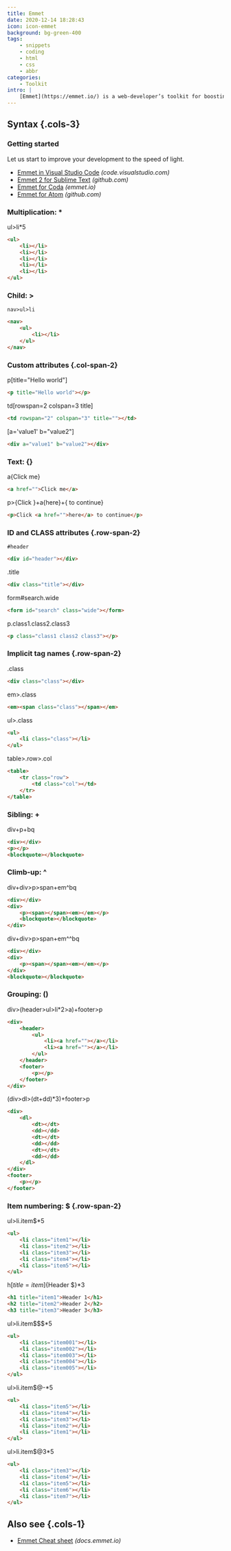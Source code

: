 ```yaml
---
title: Emmet
date: 2020-12-14 18:28:43
icon: icon-emmet
background: bg-green-400
tags:
    - snippets
    - coding
    - html
    - css
    - abbr
categories:
    - Toolkit
intro: |
    [Emmet](https://emmet.io/) is a web-developer’s toolkit for boosting HTML & CSS code writing, which allows you to write large HTML code blocks at speed of light using well-known CSS selectors.
---
```



Syntax {.cols-3}
---------------


### Getting started

Let us start to improve your development to the speed of light.

- [Emmet in Visual Studio Code](https://code.visualstudio.com/docs/editor/emmet) _(code.visualstudio.com)_
- [Emmet 2 for Sublime Text](https://github.com/emmetio/sublime-text-plugin) _(github.com)_
- [Emmet for Coda](https://emmet.io/download/coda/) _(emmet.io)_
- [Emmet for Atom](https://github.com/emmetio/emmet-atom#readme) _(github.com)_


### Multiplication: *

ul>li*5

```html
<ul>
    <li></li>
    <li></li>
    <li></li>
    <li></li>
    <li></li>
</ul>
```



### Child: >
`nav>ul>li`

```html
<nav>
    <ul>
        <li></li>
    </ul>
</nav>
```


### Custom attributes {.col-span-2}

p[title="Hello world"]

```html
<p title="Hello world"></p>
```

td[rowspan=2 colspan=3 title]

```html
<td rowspan="2" colspan="3" title=""></td>
```

[a='value1' b="value2"]

```html
<div a="value1" b="value2"></div>
```





### Text: {}

a{Click me}

```html
<a href="">Click me</a>
```

p>{Click }+a{here}+{ to continue}

```html {.wrap}
<p>Click <a href="">here</a> to continue</p>
```


### ID and CLASS attributes {.row-span-2}

`#header`

```html
<div id="header"></div>
```

.title

```html
<div class="title"></div>
```


form#search.wide

```html
<form id="search" class="wide"></form>
```

p.class1.class2.class3

```html
<p class="class1 class2 class3"></p>
```


### Implicit tag names {.row-span-2}
.class

```html
<div class="class"></div>
```

em>.class

```html
<em><span class="class"></span></em>
```


ul>.class
```html
<ul>
    <li class="class"></li>
</ul>
```


table>.row>.col

```html
<table>
    <tr class="row">
        <td class="col"></td>
    </tr>
</table>
```


### Sibling: +

div+p+bq

```html
<div></div>
<p></p>
<blockquote></blockquote>
```


### Climb-up: ^

div+div>p>span+em^bq


```html
<div></div>
<div>
    <p><span></span><em></em></p>
    <blockquote></blockquote>
</div>
```


div+div>p>span+em^^bq

```html
<div></div>
<div>
    <p><span></span><em></em></p>
</div>
<blockquote></blockquote>
```


### Grouping: ()

div>(header>ul>li*2>a)+footer>p

```html
<div>
    <header>
        <ul>
            <li><a href=""></a></li>
            <li><a href=""></a></li>
        </ul>
    </header>
    <footer>
        <p></p>
    </footer>
</div>
```

(div>dl>(dt+dd)*3)+footer>p
```html
<div>
    <dl>
        <dt></dt>
        <dd></dd>
        <dt></dt>
        <dd></dd>
        <dt></dt>
        <dd></dd>
    </dl>
</div>
<footer>
    <p></p>
</footer>
```


### Item numbering: $ {.row-span-2}

ul>li.item$*5

```html
<ul>
    <li class="item1"></li>
    <li class="item2"></li>
    <li class="item3"></li>
    <li class="item4"></li>
    <li class="item5"></li>
</ul>
```

h$[title=item$]{Header $}*3

```html
<h1 title="item1">Header 1</h1>
<h2 title="item2">Header 2</h2>
<h3 title="item3">Header 3</h3>
```

ul>li.item$$$*5

```html
<ul>
    <li class="item001"></li>
    <li class="item002"></li>
    <li class="item003"></li>
    <li class="item004"></li>
    <li class="item005"></li>
</ul>
```

ul>li.item$@-*5
```html
<ul>
    <li class="item5"></li>
    <li class="item4"></li>
    <li class="item3"></li>
    <li class="item2"></li>
    <li class="item1"></li>
</ul>
```

ul>li.item$@3*5
```html
<ul>
    <li class="item3"></li>
    <li class="item4"></li>
    <li class="item5"></li>
    <li class="item6"></li>
    <li class="item7"></li>
</ul>
```

Also see {.cols-1}
--------

* [Emmet Cheat sheet](https://docs.emmet.io/cheat-sheet/) _(docs.emmet.io)_
